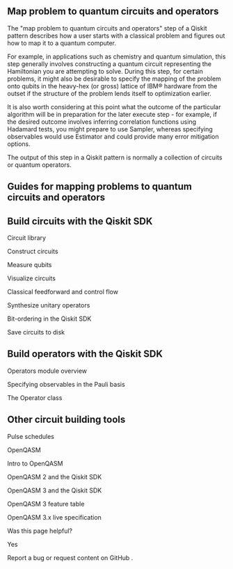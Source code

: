 ## Map problem to quantum circuits and operators

<!-- image -->

The "map problem to quantum circuits and operators" step of a Qiskit pattern describes how a user starts with a classical problem and figures out how to map it to a quantum computer.

For example, in applications such as chemistry and quantum simulation, this step generally involves constructing a quantum circuit representing the Hamiltonian you are attempting to solve. During this step, for certain problems, it might also be desirable to specify the mapping of the problem onto qubits in the heavy-hex (or gross) lattice of IBM® hardware from the outset if the structure of the problem lends itself to optimization earlier.

It is also worth considering at this point what the outcome of the particular algorithm will be in preparation for the later execute step - for example, if the desired outcome involves inferring correlation functions using Hadamard tests, you might prepare to use Sampler, whereas specifying observables would use Estimator and could provide many error mitigation options.

The output of this step in a Qiskit pattern is normally a collection of circuits or quantum operators.

## Guides for mapping problems to quantum circuits and operators

## Build circuits with the Qiskit SDK

Circuit library

Construct circuits

Measure qubits

Visualize circuits

Classical feedforward and control flow

Synthesize unitary operators

Bit-ordering in the Qiskit SDK

Save circuits to disk

## Build operators with the Qiskit SDK

Operators module overview

Specifying observables in the Pauli basis

The Operator class

## Other circuit building tools

Pulse schedules

OpenQASM

Intro to OpenQASM

OpenQASM 2 and the Qiskit SDK

OpenQASM 3 and the Qiskit SDK

OpenQASM 3 feature table

OpenQASM 3.x live specification

Was this page helpful?

<!-- image -->

Yes

Report a bug or request content on GitHub .